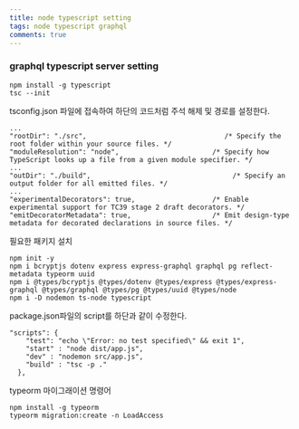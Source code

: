 ```yaml
---
title: node typescript setting
tags: node typescript graphql
comments: true
---
```


### graphql typescript server setting

```
npm install -g typescript
tsc --init
```

tsconfig.json 파일에 접속하여 하단의 코드처럼 주석 해제 및 경로를 설정한다.

```
...
"rootDir": "./src",                                  /* Specify the root folder within your source files. */
"moduleResolution": "node",                       /* Specify how TypeScript looks up a file from a given module specifier. */
...
"outDir": "./build",                                   /* Specify an output folder for all emitted files. */
...
"experimentalDecorators": true,                   /* Enable experimental support for TC39 stage 2 draft decorators. */
"emitDecoratorMetadata": true,                    /* Emit design-type metadata for decorated declarations in source files. */
```

필요한 패키지 설치

```
npm init -y
npm i bcryptjs dotenv express express-graphql graphql pg reflect-metadata typeorm uuid
npm i @types/bcryptjs @types/dotenv @types/express @types/express-graphql @types/graphql @types/pg @types/uuid @types/node
npm i -D nodemon ts-node typescript
```

package.json파일의 script를 하단과 같이 수정한다.

```
"scripts": {
    "test": "echo \"Error: no test specified\" && exit 1",
    "start" : "node dist/app.js",
    "dev" : "nodemon src/app.js",
    "build" : "tsc -p ."
  },
```

typeorm 마이그래이션 명령어

```
npm install -g typeorm
typeorm migration:create -n LoadAccess
```
